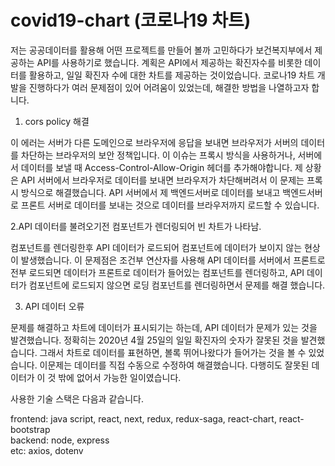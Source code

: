# covid19-chart (코로나19 차트)
저는 공공데이터를 활용해 어떤 프로젝트를 만들어 볼까 고민하다가 보건복지부에서 제공하는 API를 사용하기로 했습니다. 
계획은 API에서 제공하는 확진자수를 비롯한 데이터를 활용하고, 일일 확진자 수에 대한 차트를 제공하는 것이었습니다. 
코로나19 차트 개발을 진행하다가 여러 문제점이 있어 어려움이 있었는데, 해결한 방법을 나열하고자 합니다. 

1. cors policy 해결 

 이 에러는 서버가 다른 도메인으로 브라우저에 응답을 보내면 브라우저가 서버의 데이터를 차단하는 브라우저의 보안 정책입니다. 이 이슈는 프록시 방식을 사용하거나, 서버에서 데이터를 보낼 때 Access-Control-Allow-Origin 헤더를 추가해야합니다. 
제 상황은 API 서버에서 브라우저로 데이터를 보내면 브라우저가 차단해버려서 이 문제는 프록시 방식으로 해결했습니다.  API 서버에서 제 백엔드서버로 데이터를 보내고 백엔드서버로 프론트 서버로 데이터를 보내는 것으로 데이터를 브라우저까지 로드할 수 있습니다.

2.API 데이터를 불려오기전 컴포넌트가 렌더링되어 빈 차트가 나타남. 

  컴포넌트를 렌더링한후 API 데이터가 로드되어 컴포넌트에 데이터가 보이지 않는 현상이 발생했습니다. 이 문제점은 조건부 연산자를 사용해 API 데이터를 서버에서 프론트로 전부 로드되면 데이터가 프론트로 데이터가 들어있는 컴포넌트를 렌더링하고, API 데이터가 컴포넌트에 로드되지 않으면 로딩 컴포넌트를 렌더링하면서 문제를 해결 했습니다.
  
 3. API 데이터 오류
  
 문제를 해결하고 차트에 데이터가 표시되기는 하는데, API 데이터가 문제가 있는 것을 발견했습니다. 정확히는 2020년 4월 25일의 일일 확진자의 숫자가 잘못된 것을 발견했습니다. 그래서 차트로 데이터를 표현하면, 볼록 뛰어나왔다가 들어가는 것을 볼 수 있었습니다. 
이문제는 데이터를 직접 수동으로 수정하여 해결했습니다. 다행히도 잘못된 데이터가 이 것 밖에 없어서 가능한 일이였습니다. 

사용한 기술 스택은 다음과 같습니다.

frontend: java script, react, next, redux, redux-saga, react-chart, react-bootstrap   
backend: node, express   
etc: axios, dotenv   
